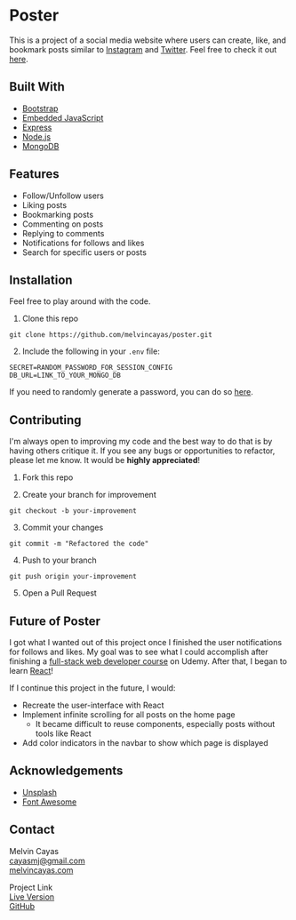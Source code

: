 # Poster

This is a project of a social media website where users can create, like, and bookmark posts similar to [Instagram](https://www.instagram.com/) and [Twitter](https:/www.twitter.com/). Feel free to check it out [here](https://my-poster-app.herokuapp.com/).

## Built With

- [Bootstrap](https://getbootstrap.com/)
- [Embedded JavaScript](https://ejs.co/)
- [Express](https://expressjs.com/)
- [Node.js](https://nodejs.org/en/)
- [MongoDB](https://www.mongodb.com/)

## Features

- Follow/Unfollow users
- Liking posts
- Bookmarking posts
- Commenting on posts
- Replying to comments
- Notifications for follows and likes
- Search for specific users or posts

## Installation

Feel free to play around with the code.

1. Clone this repo

```
git clone https://github.com/melvincayas/poster.git
```

2. Include the following in your `.env` file:

```
SECRET=RANDOM_PASSWORD_FOR_SESSION_CONFIG
DB_URL=LINK_TO_YOUR_MONGO_DB
```

If you need to randomly generate a password, you can do so [here](https://passwordsgenerator.net/).

## Contributing

I'm always open to improving my code and the best way to do that is by having others critique it. If you see any bugs or opportunities to refactor, please let me know. It would be **highly appreciated**!

1. Fork this repo

2. Create your branch for improvement

```
git checkout -b your-improvement
```

3. Commit your changes

```
git commit -m "Refactored the code"
```

4. Push to your branch

```
git push origin your-improvement
```

5. Open a Pull Request

## Future of Poster

I got what I wanted out of this project once I finished the user notifications for follows and likes. My goal was to see what I could accomplish after finishing a [full-stack web developer course](https://www.udemy.com/course/the-web-developer-bootcamp/) on Udemy. After that, I began to learn [React](https://www.udemy.com/course/react-the-complete-guide-incl-redux/)!

If I continue this project in the future, I would:

- Recreate the user-interface with React
- Implement infinite scrolling for all posts on the home page
  - It became difficult to reuse components, especially posts without tools like React
- Add color indicators in the navbar to show which page is displayed

## Acknowledgements

- [Unsplash](https://getbootstrap.com/)
- [Font Awesome](https://fontawesome.com/)

## Contact

Melvin Cayas  
[cayasmj@gmail.com](mailto:cayasmj@gmail.com?subject=[GitHub])  
[melvincayas.com](https://melvincayas.com/)

Project Link  
[Live Version](https://my-poster-app.herokuapp.com/)  
[GitHub](https://github.com/melvincayas/poster)
